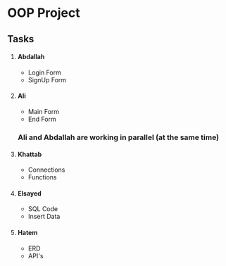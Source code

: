 <h1>OOP Project</h1>
<h2>Tasks</h2>
<ol>
  <li><h4>Abdallah</h4>
    <ul>
      <li>Login Form</li>
      <li>SignUp Form</li>
    </ul>
  </li>
  
  <li><h4>Ali</h4>
    <ul>
      <li>Main Form</li>
      <li>End Form</li>
    </ul>
  </li>

  <h3>Ali and Abdallah are working in parallel (at the same time)</h3>
  <li><h4>Khattab</h3>
    <ul>
      <li>Connections</li>
      <li>Functions</li>
    </ul>
  </li>
  
  <li><h4>Elsayed</h3>
    <ul>
      <li>SQL Code</li>
      <li>Insert Data</li>
    </ul>
  </li>
  
  <li><h4>Hatem</h3>
    <ul>
      <li>ERD</li>
      <li>API's</li>
    </ul>
  </li>
  
</ol>

